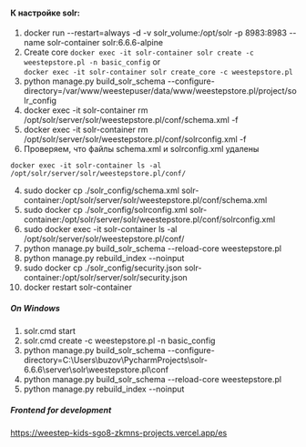 #### К настройке solr:

1. docker run --restart=always -d -v solr_volume:/opt/solr -p 8983:8983 --name solr-container solr:6.6.6-alpine
2. Create core 
```docker exec -it solr-container solr create -c weestepstore.pl -n basic_config``` or  
```docker exec -it solr-container solr create_core -c weestepstore.pl```
3. python manage.py build_solr_schema --configure-directory=/var/www/weestepuser/data/www/weestepstore.pl/project/solr_config
4. docker exec -it solr-container rm /opt/solr/server/solr/weestepstore.pl/conf/schema.xml -f
5. docker exec -it solr-container rm /opt/solr/server/solr/weestepstore.pl/conf/solrconfig.xml -f
6. Проверяем, что файлы schema.xml и solrconfig.xml удалены
```
docker exec -it solr-container ls -al /opt/solr/server/solr/weestepstore.pl/conf/
```
4. sudo docker cp ./solr_config/schema.xml solr-container:/opt/solr/server/solr/weestepstore.pl/conf/schema.xml
5. sudo docker cp ./solr_config/solrconfig.xml solr-container:/opt/solr/server/solr/weestepstore.pl/conf/solrconfig.xml
6. sudo docker exec -it solr-container ls -al /opt/solr/server/solr/weestepstore.pl/conf/
7. python manage.py build_solr_schema --reload-core weestepstore.pl
8. python manage.py rebuild_index --noinput
9. sudo docker cp ./solr_config/security.json solr-container:/opt/solr/server/solr/security.json
10. docker restart solr-container

##### On Windows
1. solr.cmd start
2. solr.cmd create -c weestepstore.pl -n basic_config
3. python manage.py build_solr_schema --configure-directory=C:\Users\buzov\PycharmProjects\solr-6.6.6\server\solr\weestepstore.pl\conf
4. python manage.py build_solr_schema --reload-core weestepstore.pl
5. python manage.py rebuild_index --noinput


##### Frontend for development
https://weestep-kids-sgo8-zkmns-projects.vercel.app/es